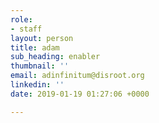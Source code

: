 ```yaml
---
role:
- staff
layout: person
title: adam
sub_heading: enabler
thumbnail: ''
email: adinfinitum@disroot.org
linkedin: ''
date: 2019-01-19 01:27:06 +0000

---
```

